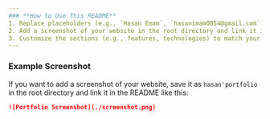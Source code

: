 ```yaml
---
### **How to Use This README**
1. Replace placeholders (e.g., `Hasan Emam`, `hasanimam0854@gmail.com`) with your actual information.
2. Add a screenshot of your website in the root directory and link it in the README.
3. Customize the sections (e.g., features, technologies) to match your website.
---
```


### **Example Screenshot**

If you want to add a screenshot of your website, save it as `hasan'portfolio` in the root directory and link it in the README like this:

```markdown
![Portfolio Screenshot](./screenshot.png)
```
